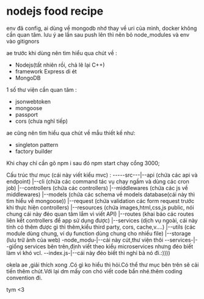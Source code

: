 # nodejs food recipe
env đã config, ai dùng về mongodb nhớ thay về uri của mình,
docker không cần quan tâm.
lưu ý ae lần sau push lên thì nên bỏ node_modules và env vào gitignors

ae trước khi dùng nên tìm hiểu qua chút về :
- Nodejs(tất nhiên rồi, chả lẽ lại C++)
- framework Express di ét
- MongoDB

1 số thư viện cần quan tâm :
- jsonwebtoken
- mongoose
- passport
- cors
(chưa nghĩ tiếp)

ae cũng nên tìm hiểu qua chút về mẫu thiết kế như:
- singleton pattern
- factory builder

Khi chạy chỉ cần gõ npm i sau đó npm start chạy cổng 3000;

Cấu trúc thư mục (cái này viết kiểu mvc) :
-----src---|--api (chứa các api và endpoint)
           |--cli (chứa các command tác vụ chạy ngầm và dùng các cron job)
           |--controllers (chứa các controllers)
           |--middlewares (chứa các js về middlewares)
           |--models (chứa các schema về models database(cái này thì tìm hiểu về mongoose))
           |--request (chứa validation các form request trước khi thực hiện controllers)
           |--resources (chứa images,html,css,js public, nói chung cái này đéo quan tâm lắm vì viết API)
           |--routes (khai báo các routes liên kết controllers để app sử dụng được)
           |--services (dịch vụ ngoài, cái này tính có thêm được gì thì thêm,kiểu third party, cors, cache,v....)
           |--utils (các module dùng chung, ví dụ function dùng chung cho nhiều file)
           |--storage (lưu trữ ảnh của web)
-node_modu-|--cái này cút,thư viện thôi
--services-|--giống services bên trên,định viết theo kiểu microservices nhưng đéo biết làm vì khó vcl.
--index.js-|--cái này đéo biết thì nghỉ bà nó đi.:))))

okela ae ,giải thích xong .Có gì ko hiểu thì hỏi.Có thể thư mục bên trên sẽ cải tiến thêm chút.Với lại dm mấy con chó viết code bẩn nhé.thêm coding convention đi.

tym <3
